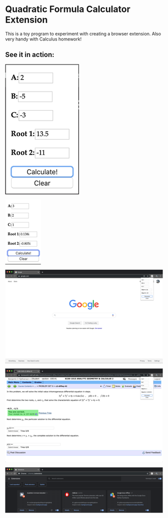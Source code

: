 # Quadratic Formula Calculator Extension
This is a toy program to experiment with creating a browser extension. Also very handy with Calculus homework!

## See it in action:
![](documentation/pics/real.png)

![](documentation/pics/nonreal.png)

![](documentation/pics/example3.png)

![](documentation/pics/example4.png)

![](documentation/pics/inbrowser.png)
